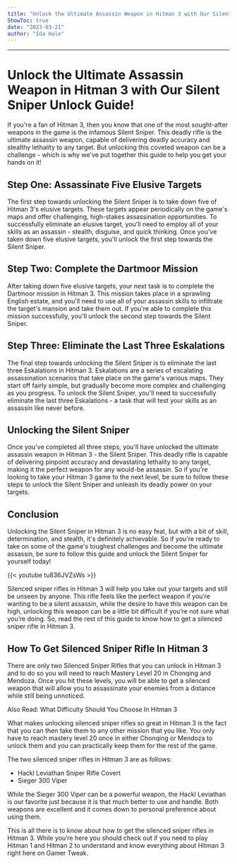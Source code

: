 ```yaml
---
title: "Unlock the Ultimate Assassin Weapon in Hitman 3 with Our Silent Sniper Unlock Guide!"
ShowToc: true 
date: "2023-03-21"
author: "Ida Hale"
---
```

*****
# Unlock the Ultimate Assassin Weapon in Hitman 3 with Our Silent Sniper Unlock Guide!

If you're a fan of Hitman 3, then you know that one of the most sought-after weapons in the game is the infamous Silent Sniper. This deadly rifle is the ultimate assassin weapon, capable of delivering deadly accuracy and stealthy lethality to any target. But unlocking this coveted weapon can be a challenge - which is why we've put together this guide to help you get your hands on it!

## Step One: Assassinate Five Elusive Targets

The first step towards unlocking the Silent Sniper is to take down five of Hitman 3's elusive targets. These targets appear periodically on the game's maps and offer challenging, high-stakes assassination opportunities. To successfully eliminate an elusive target, you'll need to employ all of your skills as an assassin - stealth, disguise, and quick thinking. Once you've taken down five elusive targets, you'll unlock the first step towards the Silent Sniper.

## Step Two: Complete the Dartmoor Mission

After taking down five elusive targets, your next task is to complete the Dartmoor mission in Hitman 3. This mission takes place in a sprawling English estate, and you'll need to use all of your assassin skills to infiltrate the target's mansion and take them out. If you're able to complete this mission successfully, you'll unlock the second step towards the Silent Sniper.

## Step Three: Eliminate the Last Three Eskalations

The final step towards unlocking the Silent Sniper is to eliminate the last three Eskalations in Hitman 3. Eskalations are a series of escalating assassination scenarios that take place on the game's various maps. They start off fairly simple, but gradually become more complex and challenging as you progress. To unlock the Silent Sniper, you'll need to successfully eliminate the last three Eskalations - a task that will test your skills as an assassin like never before.

## Unlocking the Silent Sniper

Once you've completed all three steps, you'll have unlocked the ultimate assassin weapon in Hitman 3 - the Silent Sniper. This deadly rifle is capable of delivering pinpoint accuracy and devastating lethality to any target, making it the perfect weapon for any would-be assassin. So if you're looking to take your Hitman 3 game to the next level, be sure to follow these steps to unlock the Silent Sniper and unleash its deadly power on your targets.

## Conclusion

Unlocking the Silent Sniper in Hitman 3 is no easy feat, but with a bit of skill, determination, and stealth, it's definitely achievable. So if you're ready to take on some of the game's toughest challenges and become the ultimate assassin, be sure to follow this guide and unlock the Silent Sniper for yourself today!

{{< youtube tu836JVZsWs >}} 



Silenced sniper rifles in Hitman 3 will help you take out your targets and still be unseen by anyone. This rifle feels like the perfect weapon if you’re wanting to be a silent assassin, while the desire to have this weapon can be high, unlocking this weapon can be a little bit difficult if you’re not sure what you’re doing. So, read the rest of this guide to know how to get a silenced sniper rifle in Hitman 3.
 
## How To Get Silenced Sniper Rifle In Hitman 3
 
There are only two Silenced Sniper Rifles that you can unlock in Hitman 3 and to do so you will need to reach Mastery Level 20 in Chonqing and Mendoza. Once you hit these levels, you will be able to get a silenced weapon that will allow you to assassinate your enemies from a distance while still being unnoticed.
 

 
Also Read: What Difficulty Should You Choose In Hitman 3
 
What makes unlocking silenced sniper rifles so great in Hitman 3 is the fact that you can then take them to any other mission that you like. You only have to reach mastery level 20 once in either Chonqing or Mendoza to unlock them and you can practically keep them for the rest of the game.
 
The two silenced sniper rifles in Hitman 3 are as follows:
 
- Hackl Leviathan Sniper Rifle Covert
 - Sieger 300 Viper

 
While the Sieger 300 Viper can be a powerful weapon, the Hackl Leviathan is our favorite just because it is that much better to use and handle. Both weapons are excellent and it comes down to personal preference about using them.
 
This is all there is to know about how to get the silenced sniper rifles in Hitman 3. While you’re here you should check out if you need to play Hitman 1 and Hitman 2 to understand and know everything about Hitman 3 right here on Gamer Tweak.




